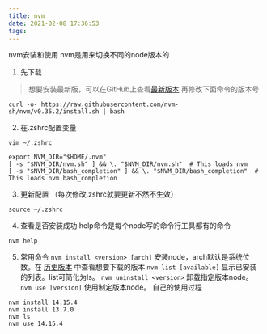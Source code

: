 ```yaml
---
title: nvm
date: 2021-02-08 17:36:53
tags:
---
```

nvm安装和使用
nvm是用来切换不同的node版本的

1. 先下载
>  想要安装最新版，可以在GitHub上查看[最新版本](https://github.com/nvm-sh/nvm/releases) 再修改下面命令的版本号
```
curl -o- https://raw.githubusercontent.com/nvm-sh/nvm/v0.35.2/install.sh | bash
```
2. 在.zshrc配置变量
```
vim ~/.zshrc
```
```
export NVM_DIR="$HOME/.nvm"
[ -s "$NVM_DIR/nvm.sh" ] && \. "$NVM_DIR/nvm.sh"  # This loads nvm
[ -s "$NVM_DIR/bash_completion" ] && \. "$NVM_DIR/bash_completion"  # This loads nvm bash_completion
```
3. 更新配置 （每次修改.zshrc就要更新不然不生效）
```
source ~/.zshrc
```
4. 查看是否安装成功
   help命令是每个node写的命令行工具都有的命令
```
nvm help 
```
5. 常用命令
   `nvm install <version> [arch]` 安装node，arch默认是系统位数。在 [历史版本](https://nodejs.org/zh-cn/download/releases/) 中查看想要下载的版本
   `nvm list [available]` 显示已安装的列表。list可简化为ls。
   `nvm uninstall <version>`  卸载指定版本node。
   `nvm use [version]`  使用制定版本node。
   自己的使用过程
```
nvm install 14.15.4
nvm install 13.7.0
nvm ls
nvm use 14.15.4
```   
